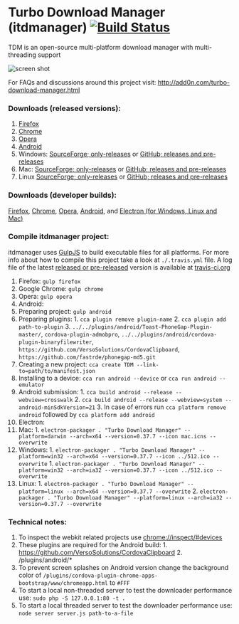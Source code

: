 Turbo Download Manager (itdmanager) [![Build Status](https://travis-ci.org/inbasic/turbo-download-manager.svg?branch=master)](https://travis-ci.org/inbasic/turbo-download-manager)
===

TDM is an open-source multi-platform download manager with multi-threading support

![screen shot](https://cloud.githubusercontent.com/assets/351062/15116089/28ab9f5e-1617-11e6-8ceb-82c0e604593c.png)

For FAQs and discussions around this project visit:
http://add0n.com/turbo-download-manager.html

### Downloads (released versions):
1. [Firefox](https://addons.mozilla.org/firefox/addon/turbo-download-manager/)
2. [Chrome](https://chrome.google.com/webstore/detail/turbo-download-manager/kemfccojgjoilhfmcblgimbggikekjip)
3. [Opera](https://addons.opera.com/extensions/details/turbo-download-manager/)
5. [Android](https://play.google.com/store/apps/details?id=com.add0n.downloader)
6. Windows: [SourceForge; only-releases](https://sourceforge.net/projects/turbo-download-manager/) or [GitHub; releases and pre-releases](https://github.com/inbasic/turbo-download-manager/releases)
7. Mac: [SourceForge; only-releases](https://sourceforge.net/projects/turbo-download-manager/) or [GitHub; releases and pre-releases](https://github.com/inbasic/turbo-download-manager/releases)
8. Linux [SourceForge; only-releases](https://sourceforge.net/projects/turbo-download-manager/) or [GitHub; releases and pre-releases](https://github.com/inbasic/turbo-download-manager/releases)

### Downloads (developer builds):
[Firefox](https://github.com/inbasic/turbo-download-manager/blob/master/builds/packed/firefox.xpi?raw=true), [Chrome](https://github.com/inbasic/turbo-download-manager/blob/master/builds/packed/chrome.zip?raw=true), [Opera](https://github.com/inbasic/turbo-download-manager/blob/master/builds/packed/opera.zip?raw=true), [Android](https://github.com/inbasic/turbo-download-manager/blob/master/builds/packed/android.zip?raw=true), and [Electron (for Windows, Linux and Mac)](https://github.com/inbasic/turbo-download-manager/blob/master/builds/packed/electron.zip?raw=true)

### Compile itdmanager project:
itdmanager uses [GulpJS](http://gulpjs.com/) to build executable files for all platforms. For more info about how to compile this project take a look at `./.travis.yml` file. A log file of the latest [released or pre-released](https://github.com/inbasic/turbo-download-manager/releases) version is available at [travis-ci.org](https://travis-ci.org/inbasic/turbo-download-manager)

1. Firefox: `gulp firefox`
2. Google Chrome: `gulp chrome`
3. Opera: `gulp opera`
4. Android:
  1. Preparing project: `gulp android`
  2. Preparing plugins:
    1. `cca plugin remove plugin-name`
    2. `cca plugin add path-to-plugin`
    3.  `../../plugins/android/Toast-PhoneGap-Plugin-master/`, `cordova-plugin-admobpro`, `../../plugins/android/cordova-plugin-binaryfilewriter`, `https://github.com/VersoSolutions/CordovaClipboard`, `https://github.com/fastrde/phonegap-md5.git`
  3. Creating a new project: `cca create TDM --link-to=path/to/manifest.json`
  4. Installing to a device: `cca run android --device` or `cca run android --emulator`
  5. Android submission:
    1. `cca build android --release --webview=crosswalk`
    2. `cca build android --release --webview=system --android-minSdkVersion=21`
    3. In case of errors run `cca platform remove android` followed by `cca platform add android`
5. Electron:
  1. Mac:
    1. `electron-packager . "Turbo Download Manager" --platform=darwin --arch=x64 --version=0.37.7 --icon mac.icns --overwrite`
  2. Windows:
    1. `electron-packager . "Turbo Download Manager" --platform=win32 --arch=x64 --version=0.37.7 --icon ../512.ico --overwrite`
    1. `electron-packager . "Turbo Download Manager" --platform=win32 --arch=ia32 --version=0.37.7 --icon ../512.ico --overwrite`
  2. Linux:
    1. `electron-packager . "Turbo Download Manager" --platform=linux --arch=x64 --version=0.37.7 --overwrite`
    2. `electron-packager . "Turbo Download Manager" --platform=linux --arch=ia32 --version=0.37.7 --overwrite`

### Technical notes:

  1. To inspect the webkit related projects use [chrome://inspect/#devices](chrome://inspect/#devices)
  2. These plugins are required for the Android build:
    1. https://github.com/VersoSolutions/CordovaClipboard
    2. /plugins/android/*
  3. To prevent screen splashes on Android version change the background color of `/plugins/cordova-plugin-chrome-apps-bootstrap/www/chromeapp.html` to `#FFF`
  4. To start a local non-threaded server to test the downloader performance use: `sudo php -S 127.0.0.1:80 -t .`
  5. To start a local threaded server to test the downloader performance use: `node server server.js path-to-a-file`

